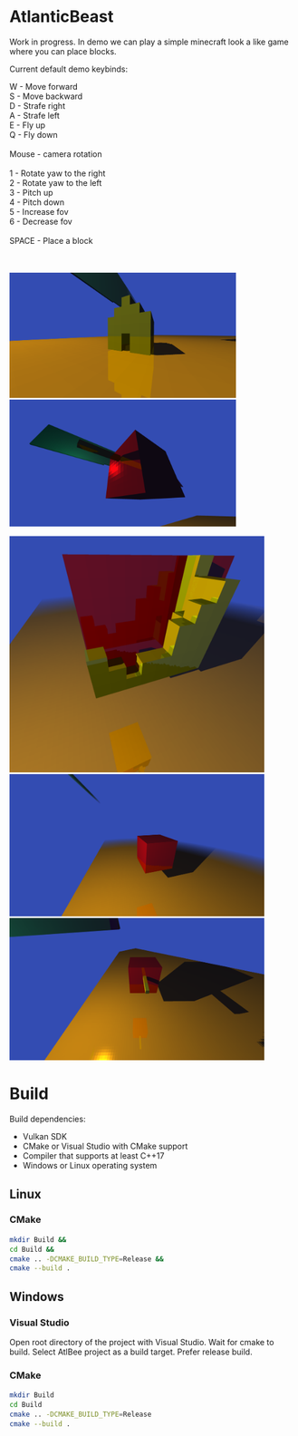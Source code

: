 # AtlanticBeast

Work in progress. In demo we can play a simple minecraft look a like game where you can place blocks.

Current default demo keybinds:

W - Move forward<br>
S - Move backward<br>
D - Strafe right<br>
A - Strafe left<br>
E - Fly up<br>
Q - Fly down<br>
<br>
Mouse - camera rotation<br>
<br>
1 - Rotate yaw to the right<br>
2 - Rotate yaw to the left<br>
3 - Pitch up<br>
4 - Pitch down<br>
5 - Increase fov<br>
6 - Decrease fov<br>
<br>
SPACE - Place a block<br>
<br>
<br>


<p float="left">
  <img src="https://github.com/Im-Bee/AtlanticBeast/blob/master/Docs/screenshot00.jpg?raw=true" alt="Screenshot" width="400"/>
  <img src="https://github.com/Im-Bee/AtlanticBeast/blob/master/Docs/screenshot01.jpg?raw=true" alt="Screenshot" width="400"/>
</p>

<img src="https://github.com/Im-Bee/AtlanticBeast/blob/master/Docs/screenshot02.jpg?raw=true" alt="Screenshot" width="450"/>
<img src="https://github.com/Im-Bee/AtlanticBeast/blob/master/Docs/screenshot03.jpg?raw=true" alt="Screenshot" width="450"/>
<img src="https://github.com/Im-Bee/AtlanticBeast/blob/master/Docs/screenshot04.jpg?raw=true" alt="Screenshot" width="450"/>

# Build

Build dependencies:
  - Vulkan SDK
  - CMake or Visual Studio with CMake support
  - Compiler that supports at least C++17
  - Windows or Linux operating system

## Linux

### CMake

``` sh
mkdir Build &&
cd Build &&
cmake .. -DCMAKE_BUILD_TYPE=Release &&
cmake --build .
```

## Windows

### Visual Studio 

Open root directory of the project with Visual Studio. Wait for cmake to build. Select AtlBee project as a build target.
Prefer release build.

### CMake

``` sh
mkdir Build
cd Build
cmake .. -DCMAKE_BUILD_TYPE=Release
cmake --build .
```
